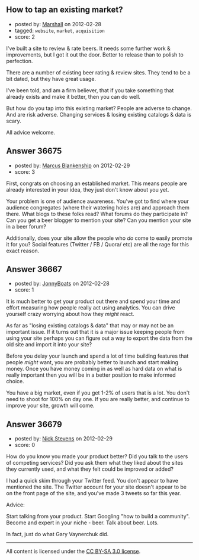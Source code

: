 ## How to tap an existing market?

- posted by: [Marshall](https://stackexchange.com/users/-1/16683-marshall) on 2012-02-28
- tagged: `website`, `market`, `acquisition`
- score: 2

I've built a site to review & rate beers. It needs some further work & improvements, but I got it out the door. Better to release than to polish to perfection.

There are a number of existing beer rating & review sites. They tend to be a bit dated, but they have great usage. 

I've been told, and am a firm believer, that if you take something that already exists and make it better, then you can do well. 

But how do you tap into this existing market? People are adverse to change. And are risk adverse. Changing services & losing existing catalogs & data is scary.

All advice welcome.


## Answer 36675

- posted by: [Marcus Blankenship](https://stackexchange.com/users/-1/20-marcus-blankenship) on 2012-02-29
- score: 3

First, congrats on choosing an established market.  This means people are already interested in your idea, they just don't know about you yet.

Your problem is one of audience awareness.  You've got to find where your audience congregates (where their watering holes are) and approach them there.  What blogs to these folks read?  What forums do they participate in?  Can you get a beer blogger to mention your site?  Can you mention your site in a beer forum?

Additionally, does your site allow the people who *do* come to easily promote it for you?  Social features (Twitter / FB / Quora/ etc) are all the rage for this exact reason.


## Answer 36667

- posted by: [JonnyBoats](https://stackexchange.com/users/-1/3100-jonnyboats) on 2012-02-28
- score: 1

It is much better to get your product out there and spend your time and effort measuring how people really act using analytics. You can drive yourself crazy worrying about how they *might* react.

As far as "losing existing catalogs & data" that may or may not be an important issue. If it turns out that it is a major issue keeping people from using your site perhaps you can figure out a way to export the data from the old site and import it into your site? 

Before you delay your launch and spend a lot of time building features that people *might* want, you are probably better to launch and start making money. Once you have money coming in as well as hard data on what is really important then you will be in a better position to make informed choice.

You have a big market, even if you get 1-2% of users that is a lot. You don't need to shoot for 100% on day one. If you are really better, and continue to improve your site, growth will come.


## Answer 36679

- posted by: [Nick Stevens](https://stackexchange.com/users/-1/15902-nick-stevens) on 2012-02-29
- score: 0

How do you know you made your product better? Did you talk to the users of competing services? Did you ask them what they liked about the sites they currently used, and what they felt could be improved or added?

I had a quick skim through your Twitter feed. You don't appear to have mentioned the site. The Twitter account for your site doesn't appear to be on the front page of the site, and you've made 3 tweets so far this year.

Advice:

Start talking from your product.
Start Googling "how to build a community". 
Become and expert in your niche - beer.
Talk about beer. Lots.

In fact, just do what Gary Vaynerchuk did.



---

All content is licensed under the [CC BY-SA 3.0 license](https://creativecommons.org/licenses/by-sa/3.0/).

